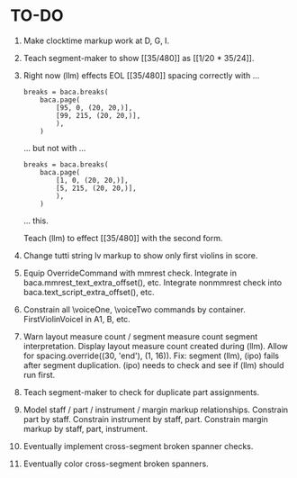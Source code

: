 TO-DO
=====

1.  Make clocktime markup work at D, G, I.

2.  Teach segment-maker to show [[35/480]] as [[1/20 * 35/24]].

3.  Right now (llm) effects EOL [[35/480]] spacing correctly with ...

        breaks = baca.breaks(
            baca.page(
                [95, 0, (20, 20,)],
                [99, 215, (20, 20,)],
                ),
            )

    ... but not with ...

        breaks = baca.breaks(
            baca.page(
                [1, 0, (20, 20,)],
                [5, 215, (20, 20,)],
                ),
            )

    ... this.

    Teach (llm) to effect [[35/480]] with the second form.

4.  Change tutti string lv markup to show only first violins in score.

5.  Equip OverrideCommand with mmrest check.
    Integrate in baca.mmrest_text_extra_offset(), etc.
    Integrate nonmmrest check into baca.text_script_extra_offset(), etc.

6.  Constrain all \voiceOne, \voiceTwo commands by container.
    FirstViolinVoiceI in A1, B, etc.

7.  Warn layout measure count / segment measure count segment interpretation.
    Display layout measure count created during (llm).
    Allow for spacing.override((30, 'end'), (1, 16)).
    Fix: segment (llm), (ipo) fails after segment duplication.
    (ipo) needs to check and see if (llm) should run first.

8.  Teach segment-maker to check for duplicate part assignments.

9.  Model staff / part / instrument / margin markup relationships.
    Constrain part by staff.
    Constrain instrument by staff, part.
    Constrain margin markup by staff, part, instrument.

10. Eventually implement cross-segment broken spanner checks.

11. Eventually color cross-segment broken spanners.
